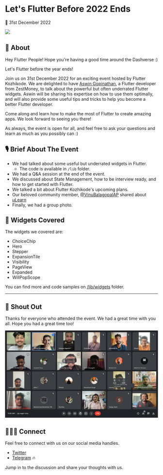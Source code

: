 # Let's Flutter Before 2022 Ends
📅 31st December 2022

![](assets/Let’s%20Flutter%20Before%20The%20Year%20Ends!%20-%20Meetup.jpg)

## 📝 About 

Hey Flutter People!
Hope you're having a good time around the Dashverse :)

Let's Flutter before the year ends!

Join us on 31st December 2022 for an exciting event hosted by Flutter Kozhikode. We are delighted to have [Aswin Gopinathan](https://twitter.com/GopinathanAswin), a Flutter developer from ZestMoney, to talk about the powerful but often underrated Flutter widgets. Aswin will be sharing his expertise on how to use them optimally, and will also provide some useful tips and tricks to help you become a better Flutter developer.

Come along and learn how to make the most of Flutter to create amazing apps. We look forward to seeing you there!

As always, the event is open for all, and feel free to ask your questions and learn as much as you possibly can :)

## 🎙️ Brief About The Event

- We had talked about some useful but underrated widgets in Flutter.
  - The code is available in `/lib` folder.
- We had a Q&A session at the end of the event.
- We discussed about State Management, how to be interview ready, and how to get started with Flutter.
- We talked a bit about Flutter Kozhikode's upcoming plans.
- Our beloved community member, [@VinuBalagopalAP](https://github.com/VinuBalagopalAP) shared about [µLearn](https://mulearn.org/)
- Finally, we had a group photo.

## 👻 Widgets Covered

The widgets we covered are:
- ChoiceChip
- Hero
- Stepper
- ExpansionTile
- Visibility
- PageView
- Expanded
- WillPopScope

You can find more and code samples on [/lib/widgets](./lib/widgets/) folder.
<hr>

## 🎉 Shout Out 
Thanks for everyone who attended the event. We had a great time with you all. Hope you had a great time too!

![](./assets/Group%20Photo.jpeg)

## 👨🏻‍💻 Connect

Feel free to connect with us on our social media handles.

- [Twitter](https://twitter.com/FlutterDevsKKD)
- [Telegram](https://t.me/FlutterKozhikode) 🔥

Jump in to the discussion and share your thoughts with us.